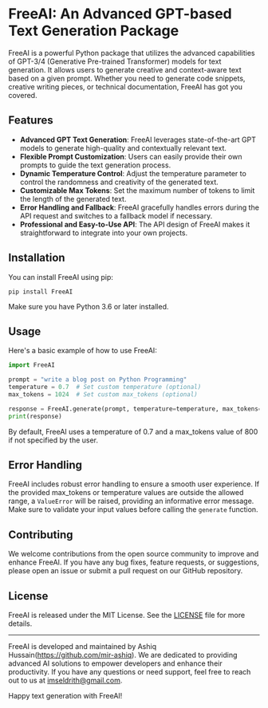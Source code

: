 # FreeAI: An Advanced GPT-based Text Generation Package

<!-- ![FreeAI Logo](https://example.com/freeai_logo.png)-->

FreeAI is a powerful Python package that utilizes the advanced capabilities of GPT-3/4 (Generative Pre-trained Transformer) models for text generation. It allows users to generate creative and context-aware text based on a given prompt. Whether you need to generate code snippets, creative writing pieces, or technical documentation, FreeAI has got you covered.

## Features

- **Advanced GPT Text Generation**: FreeAI leverages state-of-the-art GPT models to generate high-quality and contextually relevant text.
- **Flexible Prompt Customization**: Users can easily provide their own prompts to guide the text generation process.
- **Dynamic Temperature Control**: Adjust the temperature parameter to control the randomness and creativity of the generated text.
- **Customizable Max Tokens**: Set the maximum number of tokens to limit the length of the generated text.
- **Error Handling and Fallback**: FreeAI gracefully handles errors during the API request and switches to a fallback model if necessary.
- **Professional and Easy-to-Use API**: The API design of FreeAI makes it straightforward to integrate into your own projects.

## Installation

You can install FreeAI using pip:

```shell
pip install FreeAI
```

Make sure you have Python 3.6 or later installed.

## Usage

Here's a basic example of how to use FreeAI:

```python
import FreeAI

prompt = "write a blog post on Python Programming"
temperature = 0.7  # Set custom temperature (optional)
max_tokens = 1024  # Set custom max_tokens (optional)

response = FreeAI.generate(prompt, temperature=temperature, max_tokens=max_tokens)
print(response)
```

By default, FreeAI uses a temperature of 0.7 and a max_tokens value of 800 if not specified by the user.

## Error Handling

FreeAI includes robust error handling to ensure a smooth user experience. If the provided max_tokens or temperature values are outside the allowed range, a `ValueError` will be raised, providing an informative error message. Make sure to validate your input values before calling the `generate` function.

## Contributing

We welcome contributions from the open source community to improve and enhance FreeAI. If you have any bug fixes, feature requests, or suggestions, please open an issue or submit a pull request on our GitHub repository.

## License

FreeAI is released under the MIT License. See the [LICENSE](https://github.com/mir-ashiq/FreeAI/blob/main/LICENSE) file for more details.

---

FreeAI is developed and maintained by Ashiq Hussain(https://github.com/mir-ashiq). We are dedicated to providing advanced AI solutions to empower developers and enhance their productivity. If you have any questions or need support, feel free to reach out to us at imseldrith@gmail.com.

Happy text generation with FreeAI!